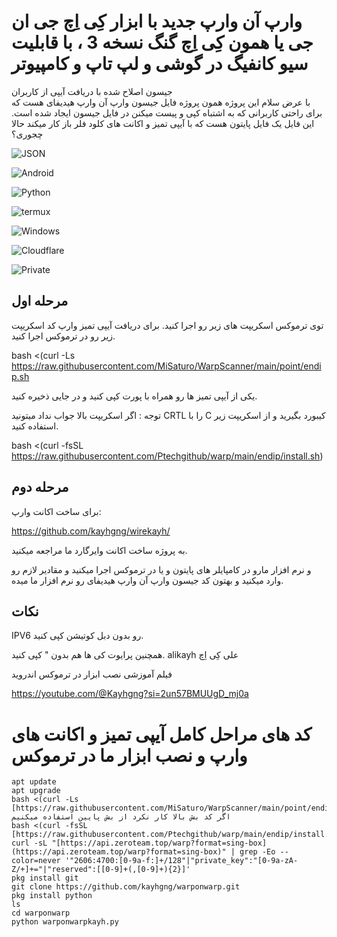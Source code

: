 
# وارپ آن وارپ جدید با ابزار کِی اِچ جی ان جی یا همون کِی اِچ گنگ نسخه 3 ، با قابلیت سیو کانفیگ در گوشی و لپ تاپ و کامپیوتر

جیسون اصلاح شده با دریافت آیپی از کاربران  
با عرض سلام این پروژه همون پروژه فایل جیسون وارپ آن وارپ هیدیفای هست که برای راحتی کاربرانی که به اشتباه کپی و پیست میکنن در فایل جیسون ایجاد شده است.
این فایل یک فایل پایتون هست که با آیپی تمیز و اکانت های کلود فلر باز کار میکند حالا چجوری؟

![JSON](https://img.shields.io/badge/JSON-000000.svg?style=for-the-badge&logo=JSON&logoColor=white)

![Android](https://img.shields.io/badge/Android-34A853.svg?style=for-the-badge&logo=Android&logoColor=white)

![Python](https://img.shields.io/badge/Python-3776AB.svg?style=for-the-badge&logo=Python&logoColor=white)

![termux](https://img.shields.io/badge/Linux-FCC624.svg?style=for-the-badge&logo=Linux&logoColor=black)

![Windows](https://img.shields.io/badge/Windows-0078D4.svg?style=for-the-badge&logo=Windows&logoColor=white)

![Cloudflare](https://img.shields.io/badge/Cloudflare-F38020.svg?style=for-the-badge&logo=Cloudflare&logoColor=white)

![Private](https://img.shields.io/badge/Private%20Internet%20Access-1E811F.svg?style=for-the-badge&logo=Private-Internet-Access&logoColor=white)



## مرحله اول
توی ترموکس اسکریپت های زیر رو اجرا کنید.
برای دریافت آیپی تمیز وارپ کد اسکریپت زیر رو در ترموکس اجرا کنید.

bash <(curl -Ls https://raw.githubusercontent.com/MiSaturo/WarpScanner/main/point/endip.sh

یکی از آیپی تمیز ها رو همراه با پورت کپی کنید و در جایی ذخیره کنید.

توجه : اگر اسکریپت بالا جواب نداد میتونید CRTL را با C کیبورد بگیرید و از اسکریپت زیر استفاده کنید.

bash <(curl -fsSL https://raw.githubusercontent.com/Ptechgithub/warp/main/endip/install.sh)

## مرحله دوم
برای ساخت اکانت وارپ:

https://github.com/kayhgng/wirekayh/

به پروژه ساخت اکانت وایرگارد ما مراجعه میکنید.



و نرم افزار مارو در کامپایلر های پایتون و یا در ترموکس اجرا میکنید و مقادیر لازم رو وارد میکنید و بهتون کد جیسون وارپ آن وارپ هیدیفای رو نرم افزار ما میده.

## نکات
IPV6 رو بدون دبل کوتیشن کپی کنید.

همچنین پرایوت کی ها هم بدون " کپی کنید.
alikayh
علی کِی اِچ

فیلم آموزشی نصب ابزار در ترموکس اندروید 


https://youtube.com/@Kayhgng?si=2un57BMUUgD_mj0a


# کد های مراحل کامل آیپی تمیز و اکانت های وارپ و نصب ابزار ما در ترموکس


    apt update
    apt upgrade
    bash <(curl -Ls [https://raw.githubusercontent.com/MiSaturo/WarpScanner/main/point/endip.sh]
    اگر کد بش بالا کار نکرد از بش پایین استفاده میکنیم
    bash <(curl -fsSL [https://raw.githubusercontent.com/Ptechgithub/warp/main/endip/install.sh]
    curl -sL "[https://api.zeroteam.top/warp?format=sing-box](https://api.zeroteam.top/warp?format=sing-box)" | grep -Eo --color=never '"2606:4700:[0-9a-f:]+/128"|"private_key":"[0-9a-zA-Z/+]+="|"reserved":[[0-9]+(,[0-9]+){2}]'
    pkg install git
    git clone https://github.com/kayhgng/warponwarp.git
    pkg install python
    ls
    cd warponwarp
    python warponwarpkayh.py



